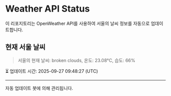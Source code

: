 
# Weather API Status

이 리포지토리는 OpenWeather API를 사용하여 서울의 날씨 정보를 자동으로 업데이트합니다.

## 현재 서울 날씨
> 서울의 현재 날씨: broken clouds, 온도: 23.08°C, 습도: 66%

⏳ 업데이트 시간: 2025-09-27 09:48:27 (UTC)

---
자동 업데이트 봇에 의해 관리됩니다.
